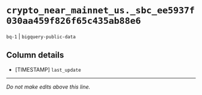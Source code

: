 # `crypto_near_mainnet_us._sbc_ee5937f030aa459f826f65c435ab88e6`
`bq-1` | `bigquery-public-data`

## Column details
* [TIMESTAMP] `last_update`

-------------------------------------------------------------------------------
*Do not make edits above this line.*
